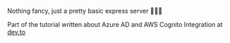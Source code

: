 Nothing fancy, just a pretty basic express server 🤷🏽‍♂️

Part of the tutorial written about Azure AD and AWS Cognito Integration at [dev.to](https://dev.to/mubbashir10/integrate-azure-active-directory-ad-with-aws-cognito-user-pool-1l7h)
